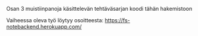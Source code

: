 Osan 3 muistiinpanoja käsittelevän tehtäväsarjan koodi tähän hakemistoon

Vaiheessa oleva työ löytyy osoitteesta: https://fs-notebackend.herokuapp.com/